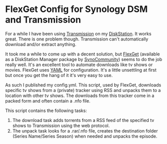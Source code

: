 FlexGet Config for Synology DSM and Transmission
==============

For a while I have been using [Transmission](http://transmissionbt.com) on my [DiskStation](http://synology.com). It works great. There is one problem though. Transmission can't automatically download and/or extract anything.

It took me a while to come up with a decent solution, but [FlexGet](http://flexget.com/) (available as a DiskStation Manager package by [SynoCommunity](http://synocommunity.com/repository)) seems to do the job really well. It's an excellent tool to automate downloads like tv shows or movies. FlexGet uses [YAML](http://yaml.org/) for configuration. It's a little unsettling at first but once you get the hang of it it's very easy to use.


As such I published my config.yml. This script, used by FlexGet, downloads specific tv shows from a (private) tracker using RSS and unpacks them to a location with other tv shows. The downloads from this tracker come in a packed form and often contain a .nfo file.

This script contains the following tasks:

1. The download task adds torrents from a RSS feed of the specified tv shows to Transmission using the web protocol.  
2. The unpack task looks for a .rar/.nfo file, creates the destination folder (Series Name/Series Season) when needed and unpacks the episode.